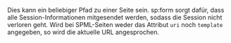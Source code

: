 Dies kann ein beliebiger Pfad zu einer Seite sein. sp:form sorgt dafür, dass alle Session-Informationen mitgesendet werden, sodass die Session nicht verloren geht. Wird bei SPML-Seiten weder das Attribut `uri` noch `template` angegeben, so wird die aktuelle URL angesprochen.